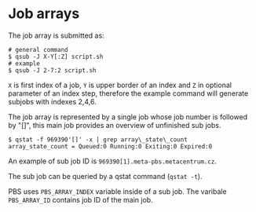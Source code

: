 # Job arrays

The job array is submitted as:

```
# general command
$ qsub -J X-Y[:Z] script.sh
# example
$ qsub -J 2-7:2 script.sh
```

`X` is first index of a job, `Y` is upper border of an index and `Z` in optional parameter of an index step, therefore the example command will generate subjobs with indexes 2,4,6.

The job array is represented by a single job whose job number is followed by "[]", this main job provides an overview of unfinished sub jobs.

```
$ qstat -f 969390'[]' -x | grep array\_state\_count
array_state_count = Queued:0 Running:0 Exiting:0 Expired:0 
```

An example of sub job ID is `969390[1].meta-pbs.metacentrum.cz`.

The sub job can be queried by a qstat command (`qstat -t`).

PBS uses `PBS_ARRAY_INDEX` variable inside of a sub job. The varibale `PBS_ARRAY_ID` contains job ID of the main job.
